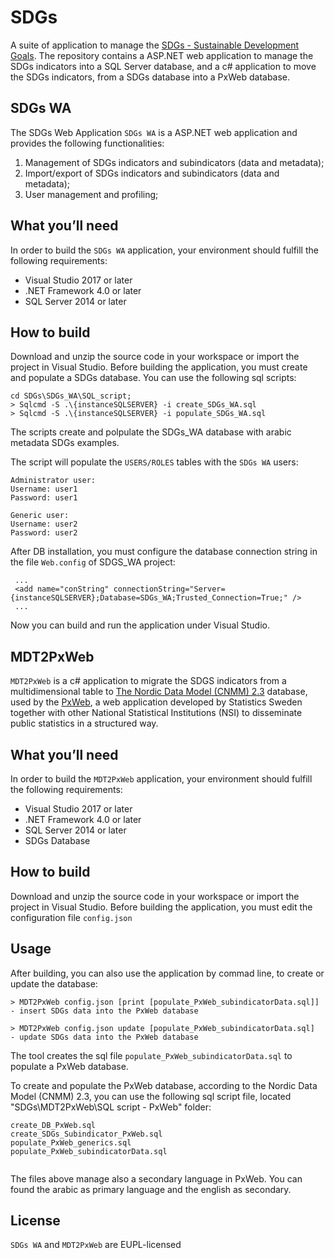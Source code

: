 # SDGs
A suite of application to manage the [SDGs - Sustainable Development Goals](http://sustainabledevelopment.un.org).
The repository contains a ASP.NET web application to manage the SDGs indicators into a SQL Server database, and a c# application to move the SDGs indicators, from a SDGs database into a PxWeb database. 

## SDGs WA 

The SDGs Web Application `SDGs WA` is a ASP.NET web application and provides the following functionalities:


1.	Management of SDGs indicators and subindicators (data and metadata);
2.	Import/export of SDGs indicators and subindicators (data and metadata);
3.	User management and profiling;

## What you’ll need
In order to build the `SDGs WA` application, your environment should fulfill the following requirements:

* Visual Studio 2017 or later
* .NET Framework 4.0 or later
* SQL Server 2014 or later

## How to build
Download and unzip the source code in your workspace or import the project in Visual Studio.
Before building the application, you must create and populate a SDGs database. You can use the following sql scripts:
```
cd SDGs\SDGs_WA\SQL_script;
> Sqlcmd -S .\{instanceSQLSERVER} -i create_SDGs_WA.sql
> Sqlcmd -S .\{instanceSQLSERVER} -i populate_SDGs_WA.sql
```
The scripts create and polpulate the SDGs_WA database with arabic metadata SDGs examples.

The script will populate the `USERS/ROLES` tables with the `SDGs WA` users:
```
Administrator user:
Username: user1
Password: user1

Generic user:
Username: user2
Password: user2
``` 

After DB installation, you must configure the database connection string in the file `Web.config` of SDGS_WA project: 
```
 ...
 <add name="conString" connectionString="Server={instanceSQLSERVER};Database=SDGs_WA;Trusted_Connection=True;" />
 ...
```

Now you can build and run the application under Visual Studio.


## MDT2PxWeb

`MDT2PxWeb` is a c# application to migrate the SDGS indicators from a multidimensional table to [The Nordic Data Model (CNMM) 2.3](https://www.scb.se/en/services/statistical-programs-for-px-files/px-web/px-web-med-sql-databas/) database, 
used by the [PxWeb](https://www.scb.se/en/services/statistical-programs-for-px-files/px-web/), a web application developed by Statistics Sweden together with other National Statistical Institutions (NSI) to disseminate public statistics in a structured way.


## What you’ll need
In order to build the `MDT2PxWeb` application, your environment should fulfill the following requirements:

* Visual Studio 2017 or later
* .NET Framework 4.0 or later
* SQL Server 2014 or later
* SDGs Database
 
## How to build
Download and unzip the source code in your workspace or import the project in Visual Studio.
Before building the application, you must edit the configuration file `config.json`

## Usage
After building, you can also use the application by commad line, to create or update the database:
```
> MDT2PxWeb config.json [print [populate_PxWeb_subindicatorData.sql]] - insert SDGs data into the PxWeb database
 
> MDT2PxWeb config.json update [populate_PxWeb_subindicatorData.sql]  - update SDGs data into the PxWeb database
```
The tool creates the sql file `populate_PxWeb_subindicatorData.sql` to populate a PxWeb database.

To create and populate the PxWeb database, according to the Nordic Data Model (CNMM) 2.3, you can use the following sql script file, located "SDGs\MDT2PxWeb\SQL script - PxWeb" folder:  

```
create_DB_PxWeb.sql
create_SDGs_Subindicator_PxWeb.sql
populate_PxWeb_generics.sql
populate_PxWeb_subindicatorData.sql
 
``` 
The files above manage also a secondary language in PxWeb. You can found the arabic as primary language and the english as secondary.  

## License
`SDGs WA` and `MDT2PxWeb` are EUPL-licensed
